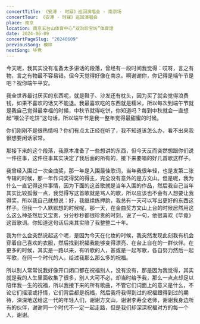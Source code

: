 ```yaml
---
concertTitle: 《安溥 · 时寐》巡回演唱会 - 南京场
concertTour: 《安溥 · 时寐》巡回演唱会
place: 南京
location: 南京五台山体育中心“双沟珍宝坊”体育馆
date: 2024-06-09
concertPageSlug: "20240609"
previousSong: 模样
nextSong: 毕竟
---
```

今天呢，我其实没有准备太多讲话的段落，曾经有一段时间我觉得：哎呀，言之有物，言之有物最不容易错。但今天觉得好像在南京。啊谢谢你，你记得是端午节是吧？祝你端午平安。

我全世界最讨厌买的东西呢，就是鞋子、沙发还有枕头，因为买了就会觉得浪费钱，如果不喜欢的话又不能退。我最喜欢吃的东西就是糯米，所以每次到端午节就是我自己觉得最幸福的时候，中秋节就得吃饼，你知道吗？每到中秋就会一直想起“喂公子吃饼”这句话，所以端午节是我一整年觉得最甜蜜的时候。

你们刚刚不是很热情吗？你们有点太正经在听了，我不知道该怎么办，看不出来我很想要闲话家常。

那接下来的这个段落，我原本准备了一些想讲的东西，但今天反而突然想跟你们说一件往事，这件往事其实决定了我后面的所有的，接下来要唱的好几首歌这样子。

我曾经入围过一次金曲奖，那一年是入围最佳歌词，当年我很年轻，也是发第二张专辑的时候，那一年作词奖得奖的得主，完全没有意外的是方文山。但是呢，我为什么一直记得这件事情，因为下面的这首歌就是当年入围的作品，然后我自己当年其实比较孤傲一点，我觉得写这首歌就是骂人的歌，所以应该也不会有人想要让我得奖。所以我自己就想说：好，我继续练押韵，我总有一天可以写出更好的东西这样子。但我一个人默默想的时候呢，那一天，在金曲奖方文山上台的时候居然用这么这么神圣然后又宝贵，分分秒秒都很珍贵的时刻，说了一句，他很喜欢《毕竟》这首歌词。你知道这句话后来其实陪了我整整二十年。

我为什么会突然说起这个呢，是因为今天在化妆的时候，我突然发现此刻我有机会穿着自己喜欢的衣服，然后找到祝福我能够变得漂亮、在台上自在的一群伙伴。在更多的时候，其实是一路以来，有听歌的人，甚或是一起写歌，各自努力然后一起写歌，在同一个时代的人，给过我那么那么多的祝福。

所以别人常常说我好像开口闭口都在祝福别人，没有没有，那是因为我觉得，其实就是我的人生里面收集了很多，别人大可不必，却当时给予我，那么一点点却足以陪伴我一生的祝福，所以我接下来的所有歌曲，不管它们词面上的意义是什么，不论它们摇滚或抒情，它们背后都是祝福，然后我将我得到过的祝福跟得到过的期待，深深地送给这一代的年轻人们，谢谢方文山，谢谢李寿全老师，谢谢我身边所有的伙伴，谢谢同一个时代不一定一起走路，但是我们却深深祝福对方的每一个人，谢谢。